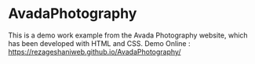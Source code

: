 # AvadaPhotography
This is a demo work example from the Avada Photography website, which has been developed with HTML and CSS.
Demo Online : https://rezageshaniweb.github.io/AvadaPhotography/
